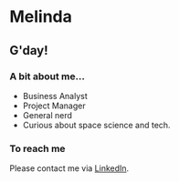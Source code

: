 # Melinda

## G'day!

### A bit about me...

- Business Analyst
- Project Manager
- General nerd
- Curious about space science and tech.

### To reach me
Please contact me via [LinkedIn](https://www.linkedin.com/in/melindakingsun/).
